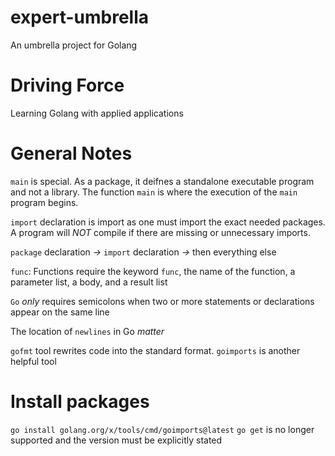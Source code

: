 # expert-umbrella
An umbrella project for Golang 

# Driving Force 
Learning Golang with applied applications 

# General Notes 
`main` is special. As a package, it deifnes a standalone executable program 
and not a library. The function `main` is where the execution of the `main` 
program begins. 

`import` declaration is import as one must import the exact needed packages. 
A program will *NOT* compile if there are missing or unnecessary imports. 

`package` declaration *->* `import` declaration *->* then everything else

`func`: Functions require the keyword `func`, the name of the function, a parameter list, 
a body, and a result list 

`Go` *only* requires semicolons when two or more statements or declarations appear on the same line 

The location of `newlines` in Go *matter*

`gofmt` tool rewrites code into the standard format. `goimports` is another helpful tool

# Install packages 
`go install golang.org/x/tools/cmd/goimports@latest` 
`go get` is no longer supported and the version must be explicitly stated